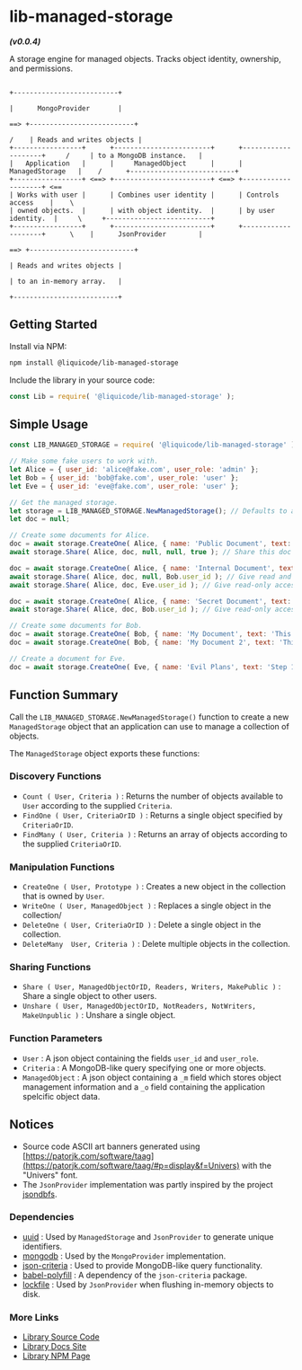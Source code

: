 # lib-managed-storage
***(v0.0.4)***

A storage engine for managed objects. Tracks object identity, ownership, and permissions.

```
                                                                                          +--------------------------+
                                                                                          |      MongoProvider       |
                                                                                      ==> +--------------------------+
                                                                                     /    | Reads and writes objects |
+-----------------+      +------------------------+      +--------------------+     /     | to a MongoDB instance.   |
|   Application   |      |     ManagedObject      |      |   ManagedStorage   |    /      +--------------------------+
+-----------------+ <==> +------------------------+ <==> +--------------------+ <==      
| Works with user |      | Combines user identity |      | Controls access    |    \     
| owned objects.  |      | with object identity.  |      | by user identity.  |     \     +--------------------------+
+-----------------+      +------------------------+      +--------------------+      \    |      JsonProvider        |
                                                                                      ==> +--------------------------+
                                                                                          | Reads and writes objects |
                                                                                          | to an in-memory array.   |
                                                                                          +--------------------------+
```


Getting Started
---------------------------------------------------------------------

Install via NPM:
```bash
npm install @liquicode/lib-managed-storage
```

Include the library in your source code:
```javascript
const Lib = require( '@liquicode/lib-managed-storage' );
```


Simple Usage
---------------------------------------------------------------------

```javascript
const LIB_MANAGED_STORAGE = require( '@liquicode/lib-managed-storage' );

// Make some fake users to work with.
let Alice = { user_id: 'alice@fake.com', user_role: 'admin' };
let Bob = { user_id: 'bob@fake.com', user_role: 'user' };
let Eve = { user_id: 'eve@fake.com', user_role: 'user' };

// Get the managed storage.
let storage = LIB_MANAGED_STORAGE.NewManagedStorage(); // Defaults to an in-memory json array.
let doc = null;

// Create some documents for Alice.
doc = await storage.CreateOne( Alice, { name: 'Public Document', text: 'This is a public document.' } );
await storage.Share( Alice, doc, null, null, true ); // Share this doc with everyone.

doc = await storage.CreateOne( Alice, { name: 'Internal Document', text: 'This is an internal document.' } );
await storage.Share( Alice, doc, null, Bob.user_id ); // Give read and write access to Bob.
await storage.Share( Alice, doc, Eve.user_id ); // Give read-only access to Eve.

doc = await storage.CreateOne( Alice, { name: 'Secret Document', text: 'This is a secret document.' } );
await storage.Share( Alice, doc, Bob.user_id ); // Give read-only access to Bob.

// Create some documents for Bob.
doc = await storage.CreateOne( Bob, { name: 'My Document', text: 'This is my document.' } );
doc = await storage.CreateOne( Bob, { name: 'My Document 2', text: 'This is my other document.' } );

// Create a document for Eve.
doc = await storage.CreateOne( Eve, { name: 'Evil Plans', text: 'Step 1: Take over the world.' } );

```


Function Summary
---------------------------------------------------------------------

Call the `LIB_MANAGED_STORAGE.NewManagedStorage()` function to create a new `ManagedStorage` object 
that an application can use to manage a collection of objects.

The `ManagedStorage` object exports these functions:

### Discovery Functions

- `Count ( User, Criteria )`
	: Returns the number of objects available to `User` according to the supplied `Criteria`.
- `FindOne ( User, CriteriaOrID )`
	: Returns a single object specified by `CriteriaOrID`.
- `FindMany ( User, Criteria )`
	: Returns an array of objects according to the supplied `CriteriaOrID`.

### Manipulation Functions

- `CreateOne ( User, Prototype )`
	: Creates a new object in the collection that is owned by `User`.
- `WriteOne ( User, ManagedObject )`
	: Replaces a single object in the collection/
- `DeleteOne ( User, CriteriaOrID )`
	: Delete a single object in the collection.
- `DeleteMany  User, Criteria )`
	: Delete multiple objects in the collection.

### Sharing Functions

- `Share ( User, ManagedObjectOrID, Readers, Writers, MakePublic )`
	: Share a single object to other users.
- `Unshare ( User, ManagedObjectOrID, NotReaders, NotWriters, MakeUnpublic )`
	: Unshare a single object.

### Function Parameters

- `User`
	: A json object containing the fields `user_id` and `user_role`.
- `Criteria`
	: A MongoDB-like query specifying one or more objects.
- `ManagedObject`
	: A json object containing a `_m` field which stores object management information
	and a `_o` field containing the application spelcific object data.

Notices
---------------------------------------------------------------------

- Source code ASCII art banners generated using [https://patorjk.com/software/taag](https://patorjk.com/software/taag/#p=display&f=Univers) with the "Univers" font.
- The `JsonProvider` implementation was partly inspired by the project [jsondbfs](https://github.com/mcmartins/jsondbfs).


### Dependencies

- [uuid](https://www.npmjs.com/package/uuid)
	: Used by `ManagedStorage` and `JsonProvider` to generate unique identifiers.
- [mongodb](https://www.npmjs.com/package/mongodb)
	: Used by the `MongoProvider` implementation.
- [json-criteria](https://www.npmjs.com/package/json-criteria)
	: Used to provide MongoDB-like query functionality.
- [babel-polyfill](https://www.npmjs.com/package/@babel/polyfill)
	: A dependency of the `json-criteria` package.
- [lockfile](https://www.npmjs.com/package/lockfile)
	: Used by `JsonProvider` when flushing in-memory objects to disk.


### More Links

- [Library Source Code](https://github.com/liquicode/lib-managed-storage)
- [Library Docs Site](http://lib-managed-storage.liquicode.com)
- [Library NPM Page](https://www.npmjs.com/package/@liquicode/lib-managed-storage)

